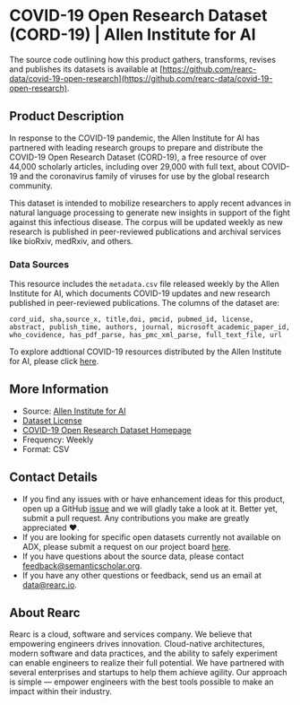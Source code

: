 # COVID-19 Open Research Dataset (CORD-19) | Allen Institute for AI

The source code outlining how this product gathers, transforms, revises and publishes its datasets is available at [https://github.com/rearc-data/covid-19-open-research](https://github.com/rearc-data/covid-19-open-research).

## Product Description
In response to the COVID-19 pandemic, the Allen Institute for AI has partnered with leading research groups to prepare and distribute the COVID-19 Open Research Dataset (CORD-19), a free resource of over 44,000 scholarly articles, including over 29,000 with full text, about COVID-19 and the coronavirus family of viruses for use by the global research community.

This dataset is intended to mobilize researchers to apply recent advances in natural language processing to generate new insights in support of the fight against this infectious disease. The corpus will be updated weekly as new research is published in peer-reviewed publications and archival services like bioRxiv, medRxiv, and others.

### Data Sources
This resource includes the `metadata.csv` file released weekly by the Allen Institute for AI, which documents COVID-19 updates and new research published in peer-reviewed publications. The columns of the dataset are:

`cord_uid, sha,source_x, title,doi, pmcid, pubmed_id, license, abstract, publish_time, authors, journal, microsoft_academic_paper_id, who_covidence, has_pdf_parse, has_pmc_xml_parse, full_text_file, url`

To explore addtional COVID-19 resources distributed by the Allen Institute for AI, please click [here](https://www.semanticscholar.org/cord19/download).

## More Information
- Source: [Allen Institute for AI](https://allenai.org/)  
- [Dataset License](https://ai2-semanticscholar-cord-19.s3-us-west-2.amazonaws.com/2020-03-13/COVID.DATA.LIC.AGMT.pdf)    
- [COVID-19 Open Research Dataset Homepage](https://pages.semanticscholar.org/coronavirus-research)    
- Frequency: Weekly
- Format: CSV

## Contact Details
- If you find any issues with or have enhancement ideas for this product, open up a GitHub [issue](https://github.com/rearc-data/covid-19-open-research/issues) and we will gladly take a look at it. Better yet, submit a pull request. Any contributions you make are greatly appreciated :heart:.
- If you are looking for specific open datasets currently not available on ADX, please submit a request on our project board [here](https://github.com/rearc-data/covid-datasets-aws-data-exchange/projects/1).
- If you have questions about the source data, please contact feedback@semanticscholar.org.
- If you have any other questions or feedback, send us an email at data@rearc.io.

## About Rearc
Rearc is a cloud, software and services company. We believe that empowering engineers drives innovation. Cloud-native architectures, modern software and data practices, and the ability to safely experiment can enable engineers to realize their full potential. We have partnered with several enterprises and startups to help them achieve agility. Our approach is simple — empower engineers with the best tools possible to make an impact within their industry.

